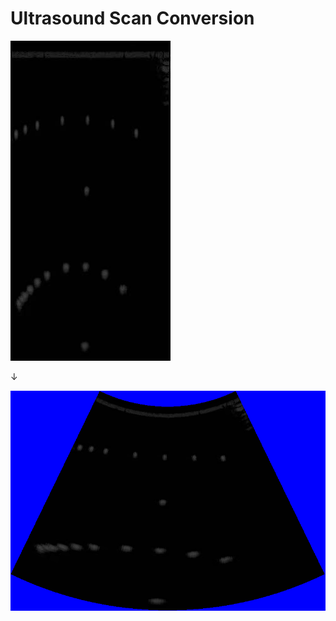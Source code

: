 # Ultrasound Scan Conversion

![raw image](./images//input/input.jpeg)

↓

![converted image](./images/output/output.png)
